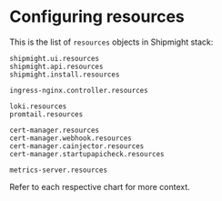 # Configuring resources

This is the list of `resources` objects in Shipmight stack:

```
shipmight.ui.resources
shipmight.api.resources
shipmight.install.resources

ingress-nginx.controller.resources

loki.resources
promtail.resources

cert-manager.resources
cert-manager.webhook.resources
cert-manager.cainjector.resources
cert-manager.startupapicheck.resources

metrics-server.resources
```

Refer to each respective chart for more context.
